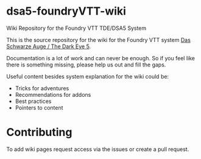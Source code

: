 # dsa5-foundryVTT-wiki
Wiki Repository for the Foundry VTT TDE/DSA5 System

This is the source repository for the wiki for the Foundry VTT system [Das Schwarze Auge / The Dark Eye 5](https://github.com/Plushtoast/dsa5-foundryVTT). 

Documentation is a lot of work and can never be enough. So if you feel like there is something missing, please help us out and fill the gaps.

Useful content besides system explanation for the wiki could be:
* Tricks for adventures
* Recommendations for addons
* Best practices
* Pointers to content

# Contributing
To add wiki pages request access via the issues or create a pull request.

